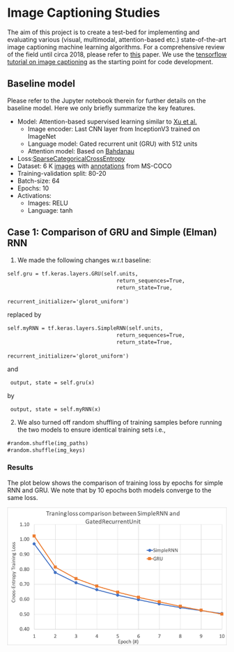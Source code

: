 # Image Captioning Studies

The aim of this project is to create a test-bed for implementing and evaluating various (visual, multimodal, attention-based etc.) state-of-the-art image captioning machine learning algorithms. For a comprehensive review of the field until circa 2018, please refer to [this](https://arxiv.org/pdf/1810.04020.pdf) paper. We use the [tensorflow tutorial on image captioning](https://www.tensorflow.org/tutorials/text/image_captioning) as the starting point for code development. 

## Baseline model
Please refer to the Jupyter notebook therein for further details on the baseline model. Here we only briefly summarize the key features.

* Model: Attention-based supervised learning similar to [Xu et al.](https://arxiv.org/pdf/1502.03044.pdf)
  * Image encoder: Last CNN layer from InceptionV3 trained on ImageNet
  * Language model: Gated recurrent unit (GRU) with 512 units
  * Attention model: Based on [Bahdanau](https://arxiv.org/pdf/1409.0473.pdf)
* Loss:[SparseCategoricalCrossEntropy](https://www.tensorflow.org/api_docs/python/tf/keras/losses/SparseCategoricalCrossentropy) 
* Dataset: 6 K [images](http://images.cocodataset.org/zips/train2014.zip) with [annotations](http://images.cocodataset.org/annotations/annotations_trainval2014.zip) from MS-COCO
* Training-validation split: 80-20
* Batch-size: 64
* Epochs: 10
* Activations: 
  * Images: RELU
  * Language: tanh
  
## Case 1: Comparison of GRU and Simple (Elman) RNN

1. We made the following changes w.r.t baseline:

```
self.gru = tf.keras.layers.GRU(self.units,
                                   return_sequences=True,
                                   return_state=True,
                                   recurrent_initializer='glorot_uniform')
```
replaced by 
```
self.myRNN = tf.keras.layers.SimpleRNN(self.units,
                                   return_sequences=True,
                                   return_state=True,
                                   recurrent_initializer='glorot_uniform')
```
and 
```
 output, state = self.gru(x)
```
by
```
 output, state = self.myRNN(x)
```
2. We also turned off random shuffling of training samples before running the two models to ensure identical training sets i.e.,

```
#random.shuffle(img_paths)
#random.shuffle(img_keys)
```

### Results

The plot below shows the comparison of training loss by epochs for simple RNN and GRU. We note that by 10 epochs both models converge to the same loss.

![Image of loss comparison](https://github.com/gkartik/DLImageCaptioning/blob/main/TrainingLossComparison.png)


